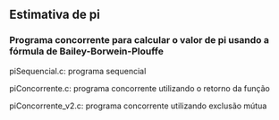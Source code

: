 ## Estimativa de pi
### Programa concorrente para calcular o valor de pi usando a fórmula de Bailey-Borwein-Plouffe

piSequencial.c: programa sequencial

piConcorrente.c: programa concorrente utilizando o retorno da função

piConcorrente_v2.c: programa concorrente utilizando exclusão mútua
